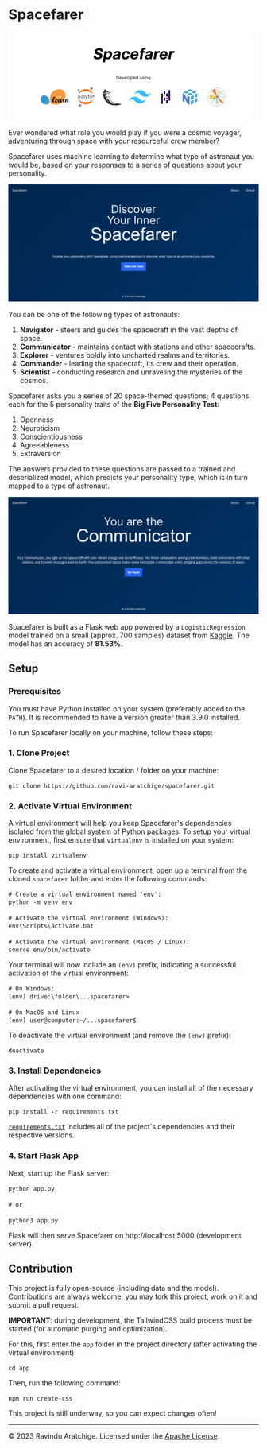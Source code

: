 # Spacefarer

<img src="./assets/banner.png">

Ever wondered what role you would play if you were a cosmic voyager, adventuring through space with your resourceful crew member?

Spacefarer uses machine learning to determine what type of astronaut you would be, based on your responses to a series of questions about your personality.

<img src="./assets/home.png">

You can be one of the following types of astronauts:

1. **Navigator** - steers and guides the spacecraft in the vast depths of space.
2. **Communicator** - maintains contact with stations and other spacecrafts.
3. **Explorer** - ventures boldly into uncharted realms and territories.
4. **Commander** - leading the spacecraft, its crew and their operation.
5. **Scientist** - conducting research and unraveling the mysteries of the cosmos.

Spacefarer asks you a series of 20 space-themed questions; 4 questions each for the 5 personality traits of the **Big Five Personality Test**:

1. Openness
2. Neuroticism
3. Conscientiousness
4. Agreeableness
5. Extraversion

The answers provided to these questions are passed to a trained and deserialized model, which predicts your personality type, which is in turn mapped to a type of astronaut.

<img src="./assets/result.png">

Spacefarer is built as a Flask web app powered by a `LogisticRegression` model trained on a small (approx. 700 samples) dataset from <a href="https://www.kaggle.com/datasets/pavlorymarchuk/test3434?select=test.csv">Kaggle</a>. The model has an accuracy of **81.53%**.

## Setup

### Prerequisites

You must have Python installed on your system (preferably added to the `PATH`). It is recommended to have a version greater than 3.9.0 installed.

To run Spacefarer locally on your machine, follow these steps:

### 1. Clone Project

Clone Spacefarer to a desired location / folder on your machine:

```shell
git clone https://github.com/ravi-aratchige/spacefarer.git
```

### 2. Activate Virtual Environment

A virtual environment will help you keep Spacefarer's dependencies isolated from the global system of Python packages. To setup your virtual environment, first ensure that `virtualenv` is installed on your system:

```shell
pip install virtualenv
```

To create and activate a virtual environment, open up a terminal from the cloned `spacefarer` folder and enter the following commands:

```shell
# Create a virtual environment named 'env':
python -m venv env

# Activate the virtual environment (Windows):
env\Scripts\activate.bat

# Activate the virtual environment (MacOS / Linux):
source env/bin/activate
```

Your terminal will now include an `(env)` prefix, indicating a successful activation of the virtual environment:

```shell
# On Windows:
(env) drive:\folder\...spacefarer>

# On MacOS and Linux
(env) user@computer:~/...spacefarer$
```

To deactivate the virtual environment (and remove the `(env)` prefix):

```shell
deactivate
```

### 3. Install Dependencies

After activating the virtual environment, you can install all of the necessary dependencies with one command:

```shell
pip install -r requirements.txt
```

<a href="https://github.com/ravi-aratchige/spacefarer/blob/main/requirements.txt">`requirements.txt`</a> includes all of the project's dependencies and their respective versions.

### 4. Start Flask App

Next, start up the Flask server:

```shell
python app.py

# or

python3 app.py
```

Flask will then serve Spacefarer on <a>http://localhost:5000</a> (development server).

## Contribution

This project is fully open-source (including data and the model). Contributions are always welcome; you may fork this project, work on it and submit a pull request.

**IMPORTANT**: during development, the TailwindCSS build process must be started (for automatic purging and optimization).

For this, first enter the `app` folder in the project directory (after activating the virtual environment):

```shell
cd app
```

Then, run the following command:

```shell
npm run create-css
```

This project is still underway, so you can expect changes often!

---

© 2023 Ravindu Aratchige. Licensed under the <a href="https://github.com/ravi-aratchige/spacefarer/blob/main/LICENSE">Apache License<a>.